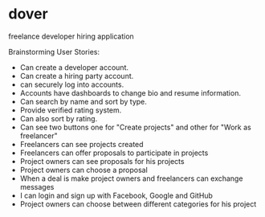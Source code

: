 # dover

freelance developer hiring application

Brainstorming User Stories:

- Can create a developer account.
- Can create a hiring party account.
- can securely log into accounts.
- Accounts have dashboards to change bio and resume information.
- Can search by name and sort by type.
- Provide verified rating system.
- Can also sort by rating.
- Can see two buttons one for "Create projects" and other for "Work as freelancer"
- Freelancers can see projects created
- Freelancers can offer proposals to participate in projects
- Project owners can see proposals for his projects
- Project owners can choose a proposal
- When a deal is make project owners and freelancers can exchange messages
- I can login and sign up with Facebook, Google and GitHub
- Project owners can choose between different categories for his project